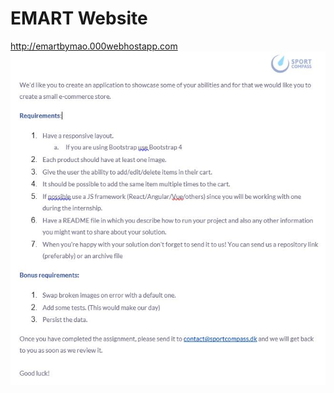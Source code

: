 # EMART Website
<a href="http://emartbymao.000webhostapp.com/">http://emartbymao.000webhostapp.com</a>
<img src="images/requirements.jpg">
